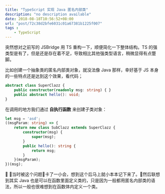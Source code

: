 ```yaml
---
title: "TypeScript 实现 Java 匿名内部类"
description: "no description available"
date: 2018-08-18T10:56:52+08:00
url: "post/72c38d2bfe6031c01a67381b1225f007"
tags : 
    - TypeScript
---
```


突然想对之前写的 JSBridge 用 TS 重构一下，顺便简化一下整体结构。TS 的强类型是有了，但是还是存在着不足，导致相比其他强类型语言，稍微显得有点蹩脚。
<!--more-->

比如创建一个抽象类的匿名内部类对象，就没法像 Java 那样，幸好基于 JS 本身的一些特点还是达到这个效果，看代码；

```typescript
abstract class SuperClazz {
    public constructor(readonly msg: string) { }
    public abstract hello(): void;
}
```
在调用的地方我们通过 **自执行函数** 来创建子类对象：
```typescript
let msg = 'asd';
((msgParam: string) => {
    return new class SubClazz extends SuperClazz {
        constructor(msg) {
            super(msg);
        }
        public hello(): string {
            return msg;
        }
    }(msgParam);
})(msg);
```

当时被这个问题卡了一小会，想到这个后马上就小本本记下来了。然后联想到其实 Java 也是可以在函数里面定义类的，只是因为一般都用匿名内部类的语法，所以一般也很难想到在函数体内定义一个类。
